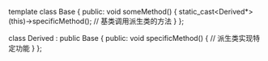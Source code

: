 template <typename Derived>
class Base {
public:
    void someMethod() {
        static_cast<Derived*>(this)->specificMethod(); // 基类调用派生类的方法
    }
};

class Derived : public Base<Derived> {
public:
    void specificMethod() {
        // 派生类实现特定功能
    }
};
